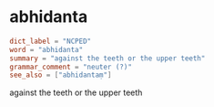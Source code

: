 # abhidanta

``` toml
dict_label = "NCPED"
word = "abhidanta"
summary = "against the teeth or the upper teeth"
grammar_comment = "neuter (?)"
see_also = ["abhidantaṃ"]
```

against the teeth or the upper teeth

